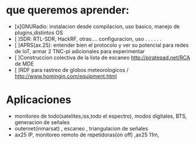 # que queremos aprender:
- [x]GNURadio: instalacion desde compilacion, uso basico, manejo de plugins,distintos OS
- [ ]SDR: RTL-SDR, HackRF, otras.... configuracion, uso . . . . . .
- [ ]APRS(ax.25): entender bien el protocolo y ver su potencial para redes de IoT, armar 2 TNC-pi adicionales para experimentar
- [ ]Construccion colectiva de la lista de escaneo http://piratepad.net/RCA de MDE
- [ ]RDF para rastreo de globos meteorologicos / http://www.homingin.com/equipment.html


# Aplicaciones
-  monitoreo de todo(satelites,iss,todo el espectro), modos digitales, BTS, generacion de señales
-  outernet(inmarsat) , escaneo , triangulacion de señales
-  ax25 IP, monitoreo remoto de repetidoras(on off) ,ax25 11m,